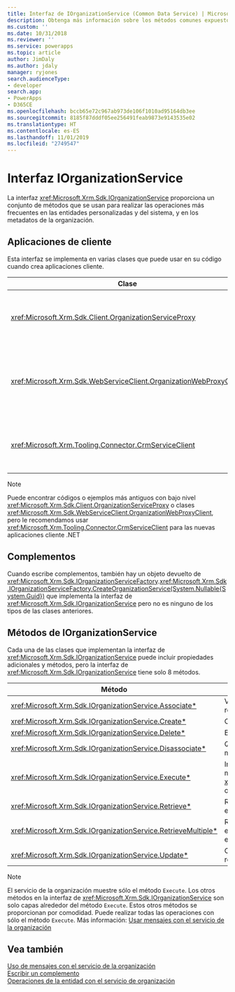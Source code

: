 ```yaml
---
title: Interfaz de IOrganizationService (Common Data Service) | Microsoft Docs
description: Obtenga más información sobre los métodos comunes expuestos para realizar operaciones de datos con Common Data Service.
ms.custom: ''
ms.date: 10/31/2018
ms.reviewer: ''
ms.service: powerapps
ms.topic: article
author: JimDaly
ms.author: jdaly
manager: ryjones
search.audienceType:
- developer
search.app:
- PowerApps
- D365CE
ms.openlocfilehash: bccb65e72c967ab973de106f1010ad95164db3ee
ms.sourcegitcommit: 8185f87dddf05ee256491feab9873e9143535e02
ms.translationtype: HT
ms.contentlocale: es-ES
ms.lasthandoff: 11/01/2019
ms.locfileid: "2749547"
---
```

# <a name="iorganizationservice-interface"></a>Interfaz IOrganizationService

La interfaz <xref:Microsoft.Xrm.Sdk.IOrganizationService> proporciona un conjunto de métodos que se usan para realizar las operaciones más frecuentes en las entidades personalizadas y del sistema, y en los metadatos de la organización.

## <a name="client-applications"></a>Aplicaciones de cliente

Esta interfaz se implementa en varias clases que puede usar en su código cuando crea aplicaciones cliente.

|Clase|Descripción|
|--|--|
|<xref:Microsoft.Xrm.Sdk.Client.OrganizationServiceProxy>|Ésta es la clase de bajo nivel original que usa WCF y el extremo de SOAP |
|<xref:Microsoft.Xrm.Sdk.WebServiceClient.OrganizationWebProxyClient>|Esta clase de bajo nivel se creó para habilitar la autenticación de OAuth al extremo de SOAP|
|<xref:Microsoft.Xrm.Tooling.Connector.CrmServiceClient>|Esta es la clase que debe usar al crear las aplicaciones cliente .NET. |

> [!NOTE]
> Puede encontrar códigos o ejemplos más antiguos con bajo nivel <xref:Microsoft.Xrm.Sdk.Client.OrganizationServiceProxy> o clases <xref:Microsoft.Xrm.Sdk.WebServiceClient.OrganizationWebProxyClient>, pero le recomendamos usar <xref:Microsoft.Xrm.Tooling.Connector.CrmServiceClient> para las nuevas aplicaciones cliente .NET

## <a name="plug-ins"></a>Complementos

Cuando escribe complementos, también hay un objeto devuelto de <xref:Microsoft.Xrm.Sdk.IOrganizationServiceFactory>.<xref:Microsoft.Xrm.Sdk.IOrganizationServiceFactory.CreateOrganizationService(System.Nullable{System.Guid})> que implementa la interfaz de <xref:Microsoft.Xrm.Sdk.IOrganizationService> pero no es ninguno de los tipos de las clases anteriores.

## <a name="iorganizationservice-methods"></a>Métodos de IOrganizationService

Cada una de las clases que implementan la interfaz de <xref:Microsoft.Xrm.Sdk.IOrganizationService> puede incluir propiedades adicionales y métodos, pero la interfaz de <xref:Microsoft.Xrm.Sdk.IOrganizationService> tiene solo 8 métodos.


|Método  |Descripción  |
|---------|---------|
|<xref:Microsoft.Xrm.Sdk.IOrganizationService.Associate*>|Vincule dos entidades mediante una relación entre entidades|
|<xref:Microsoft.Xrm.Sdk.IOrganizationService.Create*>|Cree un registro de entidad.|
|<xref:Microsoft.Xrm.Sdk.IOrganizationService.Delete*>|Elimine un registro de entidad|
|<xref:Microsoft.Xrm.Sdk.IOrganizationService.Disassociate*>|Quite el vínculo entre dos entidades mediante una relación entre entidades|
|<xref:Microsoft.Xrm.Sdk.IOrganizationService.Execute*>|Invoque una operación definida como mensaje pasando una instancia de una <xref:Microsoft.Xrm.Sdk.OrganizationRequest> o una clase derivada de ella.|
|<xref:Microsoft.Xrm.Sdk.IOrganizationService.Retrieve*>|Recupere una instancia de un registro de entidad.|
|<xref:Microsoft.Xrm.Sdk.IOrganizationService.RetrieveMultiple*>|Recupere una colección de registros de entidad que cumpla con los criterios establecidos en una consulta.|
|<xref:Microsoft.Xrm.Sdk.IOrganizationService.Update*>|Cambie los valores de atributo de un registro de entidad.|

> [!NOTE]
> El servicio de la organización muestre sólo el método `Execute`. Los otros métodos en la interfaz de <xref:Microsoft.Xrm.Sdk.IOrganizationService> son solo capas alrededor del método `Execute`. Estos otros métodos se proporcionan por comodidad. Puede realizar todas las operaciones con sólo el método `Execute`. Más información: [Usar mensajes con el servicio de la organización](use-messages.md)

## <a name="see-also"></a>Vea también

[Uso de mensajes con el servicio de la organización](use-messages.md)<br />
[Escribir un complemento](../write-plug-in.md)<br />
[Operaciones de la entidad con el servicio de organización](entity-operations.md)
